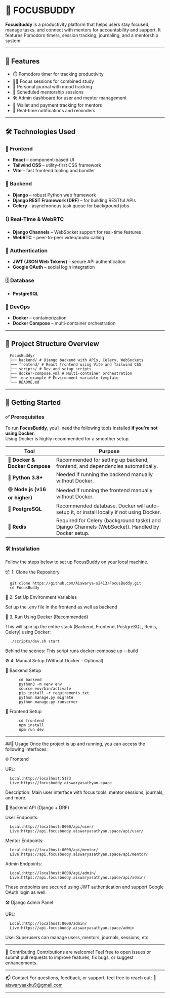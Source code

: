 # 🧠 FOCUSBUDDY

**FocusBuddy** is a productivity platform that helps users stay focused, manage tasks, and connect with mentors for accountability and support. It features Pomodoro timers, session tracking, journaling, and a mentorship system.

---

## 🚀 Features

- ⏱️ Pomodoro timer for tracking productivity  
- 👨‍🎓 Focus sessions for combined study  
- 📔 Personal journal with mood tracking  
- 📅 Scheduled mentorship sessions  
- 🛠️ Admin dashboard for user and mentor management  
- 💼 Wallet and payment tracking for mentors  
- 🔔 Real-time notifications and reminders  

---

## 🛠️ Technologies Used

### 🔷 Frontend
- **React** – component-based UI  
- **Tailwind CSS** – utility-first CSS framework  
- **Vite** – fast frontend tooling and bundler  

### 🔶 Backend
- **Django** – robust Python web framework  
- **Django REST Framework (DRF)** – for building RESTful APIs  
- **Celery** – asynchronous task queue for background jobs  

### 🔃 Real-Time & WebRTC
- **Django Channels** – WebSocket support for real-time features  
- **WebRTC** – peer-to-peer video/audio calling  

### 🧩 Authentication
- **JWT (JSON Web Tokens)** – secure API authentication  
- **Google OAuth** – social login integration  

### 🗄️ Database
- **PostgreSQL**

### 🐳 DevOps
- **Docker** – containerization  
- **Docker Compose** – multi-container orchestration    

---

## 📁 Project Structure Overview

      FocusBuddy/
      ├── backend/ # Django backend with APIs, Celery, WebSockets
      ├── frontend/ # React frontend using Vite and Tailwind CSS
      ├── scripts/ # Dev and setup scripts
      ├── docker-compose.yml # Multi-container orchestration
      ├── .env.example # Environment variable template
      └── README.md

---

## 🚀 Getting Started

### ✅ Prerequisites

To run **FocusBuddy**, you’ll need the following tools installed **if you're not using Docker**.  
Using Docker is highly recommended for a smoother setup.

| Tool                            | Purpose                                                                 |
|----------------------------------|-------------------------------------------------------------------------|
| 🐳 **Docker & Docker Compose**   | Recommended for setting up backend, frontend, and dependencies automatically. |
| 🐍 **Python 3.8+**               | Needed if running the backend manually without Docker.                     |
| 🟢 **Node.js (v16 or higher)**   | Needed if running the frontend manually without Docker.                    |
| 🐘 **PostgreSQL**                | Recommended database. Docker will auto-setup it, or install locally if not using Docker. |
| 🔁 **Redis**                     | Required for Celery (background tasks) and Django Channels (WebSocket). Handled by Docker setup. |

### 🛠️ Installation

Follow the steps below to set up FocusBuddy on your local machine.

📦 1. Clone the Repository

      git clone https://github.com/Aiswarya-s2413/FocusBuddy.git
      cd FocusBuddy

🔐 2. Set Up Environment Variables

Set up the .env file in the frontend as well as backend  

🐳 3. Run Using Docker (Recommended)

This will spin up the entire stack (Backend, Frontend, PostgreSQL, Redis, Celery) using Docker:
      
      ./scripts/dev.sh start
Behind the scenes: This script runs docker-compose up --build

⚙️ 4. Manual Setup (Without Docker - Optional)

🔹 Backend Setup

          cd backend
          python3 -m venv env
          source env/bin/activate
          pip install -r requirements.txt
          python manage.py migrate
          python manage.py runserver

🔸 Frontend Setup

          cd frontend
          npm install
          npm run dev

---

##🧪 Usage
Once the project is up and running, you can access the following interfaces:

🌐 Frontend 

URL: 
            
      Local:http://localhost:5173
      Live:https://focusbuddy.aiswaryasathyan.space
    
Description: Main user interface with focus tools, mentor sessions, journals, and more.

📡 Backend API (Django + DRF)

User Endpoints: 

      Local:http://localhost:8000/api/user/
      Live:https://api.focusbuddy.aiswaryasathyan.space/api/user/
    
Mentor Endpoints: 

      Local:http://localhost:8000/api/mentor/
      Live:https://api.focusbuddy.aiswaryasathyan.space/api/mentor/
    
Admin Endpoints: 

      Local:http://localhost:8000/api/admin/
      Live:https://api.focusbuddy.aiswaryasathyan.space/api/admin/

These endpoints are secured using JWT authentication and support Google OAuth login as well.

🛠️ Django Admin Panel

URL: 
      
      Local:http://localhost:8000/admin/
      Live:https://api.focusbuddy.aiswaryasathyan.space/admin
    
Use: Superusers can manage users, mentors, journals, sessions, etc.

---

🤝 Contributing
Contributions are welcome!
Feel free to open issues or submit pull requests to improve features, fix bugs, or suggest enhancements.

---

📬 Contact
For questions, feedback, or support, feel free to reach out:
📧 aiswaryaakku9@gmail.com

---




